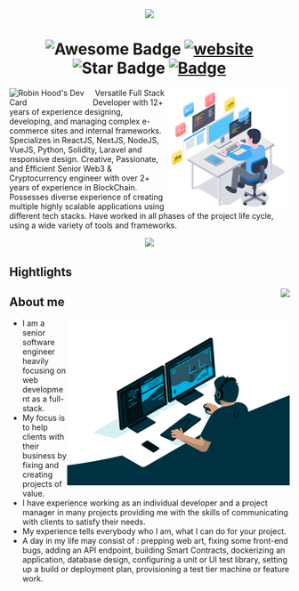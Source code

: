 
  <p align="center">
   
  <img align="center" src="https://nite.ac.bd/wp-content/uploads/2020/09/Full-Stack-Development.png?raw=true" style = "width: -webkit-fill-available;"/>
</p>


<h1 align="center">
  <img src="https://cdn.rawgit.com/sindresorhus/awesome/d7305f38d29fed78fa85652e3a63e154dd8e8829/media/badge.svg" alt="Awesome Badge"/>
  <a href="/"><img src="https://img.shields.io/static/v1?label=&labelColor=505050&message=findwork&color=%230076D6&style=flat&logo=google-chrome&logoColor=white" alt="website"/></a>
  <img src="https://img.shields.io/static/v1?label=%F0%9F%8C%9F&message=If%20Useful&style=style=flat&color=BC4E99" alt="Star Badge"/>
  <a href="https://join.skype.com/invite/xIY81FvbH999"><img src="https://img.shields.io/static/v1?label=&labelColor=505050&logo=skype&logoColor=important&message=Contact%20me&style=style=flat&color=important" alt="Badge"/></a>
</h1>
 <a href="https://app.daily.dev/robinhood8865"><img src="https://api.daily.dev/devcards/8224c0bc46a54ae5a2efe478b2d4575a.png?r=mcg" align="left" width="150" alt="Robin Hood's Dev Card"/></a>  
<img align="right" width="220" src="https://github.com/acehood0126/acehood0126/blob/main/pics/coding2.gif" />
  <p>
&nbsp;Versatile Full Stack Developer with 12+ years of experience designing, developing, and managing complex e-commerce sites and internal frameworks.
Specializes in ReactJS, NextJS, NodeJS, VueJS, Python, Solidity, Laravel and responsive design. 
Creative, Passionate, and Efficient Senior Web3 & Cryptocurrency engineer with over 2+ years of experience in BlockChain.
Possesses diverse experience of creating multiple highly scalable applications using different tech stacks.
Have worked in all phases of the project life cycle, using a wide variety of tools and frameworks.
</p>
<p align="center">
  <a href="https://github.com/acehood0126"><img src="https://readme-typing-svg.herokuapp.com/?lines=Creative,%20Passionate%20and%20Efficient%20Senior%20Full%20Stack%20Engineer;Accurate%20and%20Highly%20secure%20Blockchain%20developer;Pixel%20Perfect%20UI/UX%20Designer;Versatile%20Full%20Stack%20Developer%2012%2B%20years%20of%20experience%20;&center=true&width=800&height=45"></a>
</p>

## Hightlights

<img align="right" src="https://www.experionglobal.com/wp-content/uploads/2020/07/Tech-Stack.png" />

## About me

<img align="right" alt="GIF" src="https://github.com/acehood0126/acehood0126/blob/main/pics/coding1.gif?raw=true" width="400" />

* I am a senior software engineer heavily focusing on web development as a full-stack.
* My focus is to help clients with their business by fixing and creating projects of value.
* I have experience working as an individual developer and a project manager in many projects providing me with the skills of communicating with clients to satisfy their needs.
* My experience tells everybody who I am, what I can do for your project.
* A day in my life may consist of : prepping web art, fixing some front-end bugs, adding an API endpoint, building Smart Contracts, dockerizing an application, database design, configuring a unit or UI test library, setting up a build or deployment plan, provisioning a test tier machine or feature work.
